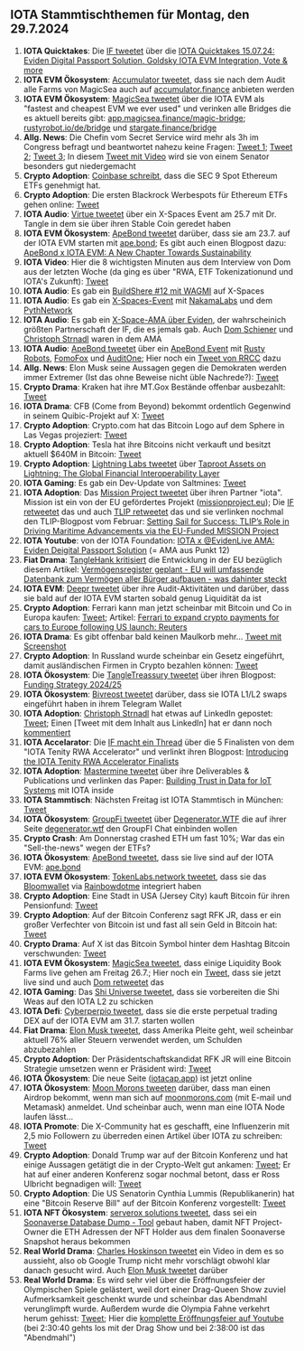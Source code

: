 ## IOTA Stammtischthemen für Montag, den 29.7.2024

1. **IOTA Quicktakes**: Die [IF tweetet](https://x.com/iota/status/1815315252206018973) über die [IOTA Quicktakes 15.07.24: Eviden Digital Passport Solution, Goldsky IOTA EVM Integration, Vote & more](https://x.com/iota/status/1815315252206018973)
2. **IOTA EVM Ökosystem**: [Accumulator tweetet](https://x.com/ACCU_DeFi/status/1815373040860930311), dass sie nach dem Audit alle Farms von MagicSea auch auf [accumulator.finance](https://www.accumulator.finance/) anbieten werden
3. **IOTA EVM Ökosystem**: [MagicSea tweetet](https://x.com/MagicSeaDEX/status/1815630315878068225) über die IOTA EVM  als "fastest and cheapest EVM we ever used" und verinken alle Bridges die es aktuell bereits gibt: [app.magicsea.finance/magic-bridge](https://app.magicsea.finance/magic-bridge); [rustyrobot.io/de/bridge](https://www.rustyrobot.io/de/bridge) und [stargate.finance/bridge](https://stargate.finance/bridge)
4. **Allg. News**: Die Chefin vom Secret Service wird mehr als 3h im Congress befragt und beantwortet nahezu keine Fragen: [Tweet 1](https://x.com/Motabhai012/status/1815452774047297638); [Tweet 2](https://x.com/MJTruthUltra/status/1815449408840102061); [Tweet 3](https://x.com/phi_ci/status/1815429265531248787); In diesem [Tweet mit Video](https://x.com/thevivafrei/status/1815456008933904614) wird sie von einem Senator besonders gut niedergemacht
5. **Crypto Adoption**: [Coinbase schreibt](https://x.com/coinbase/status/1815525645318778894), dass die SEC 9 Spot Ethereum ETFs genehmigt hat.
6. **Crypto Adoption**: Die ersten Blackrock Werbespots für Ethereum ETFs gehen online: [Tweet](https://x.com/RadarHits/status/1815674577726406748)
7. **IOTA Audio**: [Virtue tweetet](https://x.com/Virtue_Money/status/1815716483663581537) über ein X-Spaces Event am 25.7 mit Dr. Tangle in dem sie über ihren Stable Coin geredet haben
8. **IOTA EVM Ökosystem**: [ApeBond tweetet](https://x.com/ApeBond/status/1815737437995295036) darüber, dass sie am 23.7. auf der IOTA EVM starten mit [ape.bond](https://ape.bond/); Es gibt auch einen Blogpost dazu: [ApeBond x IOTA EVM: A New Chapter Towards Sustainability](https://apebond.medium.com/apebond-x-iota-evm-a-new-chapter-towards-sustainability-52efaefdb0a2)
9. **IOTA Video**: Hier die 8 wichtigsten Minuten aus dem Interview von Dom aus der letzten Woche (da ging es über "RWA, ETF Tokenizationund und IOTA's Zukunft): [Tweet](https://x.com/moonbaklava/status/1815443693861745006)
10. **IOTA Audio**: Es gab ein [BuildShere #12 mit WAGMI](https://x.com/iota/status/1814253864159166719) auf X-Spaces
11. **IOTA Audio**: Es gab ein [X-Spaces-Event](https://x.com/Nakama_Labs/status/1813923686140739743) mit [NakamaLabs](https://x.com/Nakama_Labs) und dem [PythNetwork](https://x.com/PythNetwork)
12. **IOTA Audio**: Es gab ein [X-Space-AMA über Eviden](https://x.com/iota/status/1815778229283664187), der wahrscheinich größten Partnerschaft der IF, die es jemals gab. Auch [Dom Schiener](https://x.com/DomSchiener) und [Christoph Strnadl](https://x.com/archimate) waren in dem AMA
13. **IOTA Audio**: [ApeBond tweetet](https://x.com/ApeBond/status/1815794010713108648) über ein [ApeBond Event](http://apebond.click/BwP-16) mit [Rusty Robots](https://x.com/RustyRobotCC), [FomoFox](https://x.com/FOMO_Fox) und [AuditOne](https://x.com/auditone_dao); Hier noch ein [Tweet von RRCC](https://x.com/RustyRobotCC/status/1816835036177486279) dazu
14. **Allg. News**: Elon Musk seine Aussagen gegen die Demokraten werden immer Extremer (Ist das ohne Beweise nicht üble Nachrede?): [Tweet](https://x.com/elonmusk/status/1815929451256979636)
15. **Crypto Drama**: Kraken hat ihre MT.Gox Bestände offenbar ausbezahlt: [Tweet](https://x.com/BitcoinNewsCom/status/1815886159907807586)
16. **IOTA Drama**: CFB (Come from Beyond) bekommt ordentlich Gegenwind in seinem Quibic-Projekt auf X: [Tweet](https://x.com/DesheShai/status/1815708997309149262)
17. **Crypto Adoption**: Crypto.com hat das Bitcoin Logo auf dem Sphere in Las Vegas projeziert: [Tweet](https://x.com/muneeb/status/1815767215624401379)
18. **Crypto Adoption**: Tesla hat ihre Bitcoins nicht verkauft und besitzt aktuell $640M in Bitcoin: [Tweet](https://x.com/BTC_Archive/status/1815850373032112156)
19. **Crypto Adoption**: [Lightning Labs tweetet](https://x.com/lightning/status/1815768786752164213) über [Taproot Assets on Lightning: The Global Financial Interoperability Layer](https://lightning.engineering/posts/2024-07-23-taproot-assets-LN/)
20. **IOTA Gaming**: Es gab ein Dev-Update von Saltmines: [Tweet](https://x.com/SaltminesRoy/status/1815781633628516442)
21. **IOTA Adoption**: Das [Mission Project tweetet](https://x.com/ProjectMission/status/1816029485302501848) über ihren Partner "iota". Mission ist ein von der EU gefördertes Projekt ([missionproject.eu](https://missionproject.eu/)); Die [IF retweetet](https://x.com/iota/status/1816057094732206319) das und auch [TLIP retweetet](https://x.com/TLIP_io/status/1816050875804098634) das und sie verlinken nochmal den TLIP-Blogpost vom Februar: [Setting Sail for Success: TLIP’s Role in Driving Maritime Advancements via the EU-Funded MISSION Project](https://medium.com/@tlip.io/setting-sail-for-success-tlips-role-in-driving-maritime-advancements-via-the-eu-funded-mission-269a4e1d8164)
22. **IOTA Youtube**: von der IOTA Foundation: [IOTA x @EvidenLive AMA: Eviden Deigital Passport Solution](https://www.youtube.com/watch?v=MWf1k8VSYPw) (= AMA aus Punkt 12)
23. **Fiat Drama**: [TangleHank kritisiert](https://x.com/TangleHank/status/1815980709841903848) die Entwicklung in der EU bezüglich diesem Artikel: [Vermögensregister geplant - EU will umfassende Datenbank zum Vermögen aller Bürger aufbauen - was dahinter steckt](https://www.focus.de/experts/vermoegensregister-geplant-eu-will-umfassende-datenbank-zum-vermoegen-aller-buerger-aufbauen-was-dahinter-steckt_id_260158959.html)
24. **IOTA EVM**: [Deepr tweetet](https://x.com/DeeprFinance/status/1815775284601278920) über ihre Audit-Aktivitäten und darüber, dass sie bald auf der IOTA EVM starten sobald genug Liquidität da ist
25. **Crypto Adoption**: Ferrari kann man jetzt scheinbar mit Bitcoin und Co in Europa kaufen: [Tweet](https://x.com/BTC_Archive/status/1816076213695262907); Artikel: [Ferrari to expand crypto payments for cars to Europe following US launch: Reuters](https://www.theblock.co/post/307173/ferrari-crypto-payments-europe)
26. **IOTA Drama**: Es gibt offenbar bald keinen Maulkorb mehr... [Tweet mit Screenshot](https://x.com/Vrom14286662/status/1816064173786222670)
27. **Crypto Adoption**: In Russland wurde scheinbar ein Gesetz eingeführt, damit ausländischen Firmen in Crypto bezahlen können: [Tweet](https://x.com/WealthMastery_/status/1816099437397049826)
28. **IOTA Ökosystem**: Die [TangleTreassury tweetet](https://x.com/TangleTreasury/status/1816416423255896193) über ihren Blogpost: [Funding Strategy 2024/25](https://medium.com/@tangletreasury_87751/funding-strategy-2024-25-1d99fdba4cba)
29. **IOTA Ökosystem**: [Bivreost tweetet](https://x.com/bivreost/status/1816170514328539565) darüber, dass sie IOTA L1/L2 swaps eingeführt haben in ihrem Telegram Wallet
30. **IOTA Adoption**: [Christoph Strnadl](https://x.com/archimate) hat etwas auf LinkedIn gepostet: [Tweet](https://x.com/flomeindl/status/1816160150740181185); Einen [Tweet mit dem Inhalt aus LinkedIn] hat er dann noch [kommentiert](https://x.com/archimate/status/1816502381217005682)
31. **IOTA Accelarator**: Die [IF macht ein Thread](https://x.com/iota/status/1816458385547485415) über die 5 Finalisten von dem "IOTA Tenity RWA Accelerator" und verlinkt ihren Blogpost: [Introducing the IOTA Tenity RWA Accelerator Finalists](https://blog.iota.org/iota-tenity-rwa-accelerator-finalists/)
32. **IOTA Adoption**: [Mastermine tweetet](https://x.com/MastermineEU/status/1816412755131281604) über ihre Deliverables & Publications[](https://www.mastermine-project.eu/deliverables-publications) und verlinken das Paper: [Building Trust in Data for IoT Systems](https://static1.squarespace.com/static/63c945c1b8f27c4ca1808f3f/t/660d245178f3812bc56ab09c/1712137299190/2403.02225.pdf) mit IOTA inside
33. **IOTA Stammtisch**: Nächsten Freitag ist IOTA Stammtisch in München: [Tweet](https://x.com/IotaMunchen/status/1816433338061664688)
34. **IOTA Ökosystem**: [GroupFi tweetet](https://x.com/groupfi_ai/status/1816467154000044124) über [Degenerator.WTF](https://x.com/degenerator_wtf) die auf ihrer Seite [degenerator.wtf](http://degenerator.wtf/) den GroupFI Chat einbinden wollen
35. **Crypto Crash**: Am Donnerstag crashed ETH um fast 10%; War das ein "Sell-the-news" wegen der ETFs?
36. **IOTA Ökosystem**: [ApeBond tweetet](https://x.com/ApeBond/status/1816486207347380525), dass sie live sind auf der IOTA EVM: [ape.bond](https://ape.bond/)
38. **IOTA EVM Ökosystem**: [TokenLabs.network tweetet](https://x.com/TokenLabsX/status/1816772227083186600), dass sie das [Bloomwallet](https://x.com/bloomwalletio) via [Rainbowdotme](https://x.com/rainbowdotme) integriert haben
39. **Crypto Adoption**: Eine Stadt in USA (Jersey City) kauft Bitcoin für ihren Pensionfund: [Tweet](https://x.com/RadarHits/status/1816536762493051110)
40. **Crypto Adoption**: Auf der Bitcoin Conferenz sagt RFK JR, dass er ein großer Verfechter von Bitcoin ist und fast all sein Geld in Bitcoin hat: [Tweet](https://x.com/MarioNawfal/status/1816693998402035726)
41. **Crypto Drama**: Auf X ist das Bitcoin Symbol hinter dem Hashtag Bitcoin verschwunden: [Tweet](https://x.com/WatcherGuru/status/1816683558716555285)
42. **IOTA EVM Ökosystem**: [MagicSea tweetet](https://x.com/MagicSeaDEX/status/1816495353492869482), dass einige Liquidity Book Farms live gehen am Freitag 26.7.; Hier noch ein [Tweet](https://x.com/MagicSeaDEX/status/1816809790166753530), dass sie jetzt live sind und auch [Dom retweetet](https://x.com/DomSchiener/status/1816862702876106870) das
43. **IOTA Gaming**: Das [Shi Universe tweetet](https://x.com/Shiuniverse/status/1816787480848355561), dass sie vorbereiten die Shi Weas auf den IOTA L2 zu schicken
44. **IOTA Defi**: [Cyberperpio tweetet](https://x.com/cyberperp/status/1816811694552756624), dass sie die erste perpetual trading DEX auf der IOTA EVM am 31.7. starten wollen
45. **Fiat Drama**: [Elon Musk tweetet](https://x.com/elonmusk/status/1816814086149005495), dass Amerika Pleite geht, weil scheinbar aktuell 76% aller Steuern verwendet werden, um Schulden abzubezahlen
46. **Crypto Adoption**: Der Präsidentschaftskandidat RFK JR will eine Bitcoin Strategie umsetzen wenn er Präsident wird: [Tweet](https://x.com/Holden_Culotta/status/1816954196949901547)
47. **IOTA Ökosystem**: Die neue Seite ([iotacap.app](https://www.iotacap.app/)) ist jetzt online
48. **IOTA Ökosystem**: [Moon Morons tweeten](https://x.com/MoonMorons/status/1663201057160286209) darüber, dass man einen Airdrop bekommt, wenn man sich auf [moonmorons.com](https://moonmorons.com/) (mit E-mail und Metamask) anmeldet. Und scheinbar auch, wenn man eine IOTA Node laufen lässt...
49. **IOTA Promote**: Die X-Community hat es geschafft, eine Influenzerin mit 2,5 mio Followern zu überreden einen Artikel über IOTA zu schreiben: [Tweet](https://x.com/ClarissaYorke/status/1817186452922405338)
50. **Crypto Adoption**: Donald Trump war auf der Bitcoin Konferenz und hat einige Aussagen getätigt die in der Crypto-Welt gut ankamen: [Tweet](https://x.com/WatcherGuru/status/1817304414807343407); Er hat auf einer anderen Konferenz sogar nochmal betont, dass er Ross Ulbricht begnadigen will: [Tweet](https://x.com/RealRossU/status/1817694204560314854)
51. **Crypto Adoption**: Die US Senatorin Cynthia Lummis (Republikanerin) hat eine "Bitcoin Reserve Bill" auf der Bitcoin Konferenz vorgestellt: [Tweet](https://x.com/CryptosR_Us/status/1817693472889229346)
52. **IOTA NFT Ökosystem**: [serverox solutions tweetet](https://x.com/servrox/status/1817825628818653552), dass sei ein [Soonaverse Database Dump - Tool](https://servrox.solutions/soonaverse) gebaut haben, damit NFT Project-Owner die ETH Adressen der NFT Holder aus dem finalen Soonaverse Snapshot heraus bekommen
53. **Real World Drama**: [Charles Hoskinson tweetet](https://x.com/IOHK_Charles/status/1817696041648488621) ein Video in dem es so aussieht, also ob Google Trump nicht mehr vorschlägt obwohl klar danach gesucht wird. Auch [Elon Musk tweetet](https://x.com/elonmusk/status/1817776350213685477) darüber
54. **Real World Drama**: Es wird sehr viel über die Eröffnungsfeier der Olympischen Spiele gelästert, weil dort einer Drag-Queen Show zuviel Aufmerksamkeit geschenkt wurde und scheinbar das Abendmahl verunglimpft wurde. Außerdem wurde die Olympia Fahne verkehrt herum gehisst: [Tweet](https://x.com/OttoKolonsz/status/1816957938319106113); Hier die [komplette Eröffnungsfeier auf Youtube](https://www.youtube.com/watch?v=CxWPCmksPqU) (bei 2:30:40 gehts los mit der Drag Show und bei 2:38:00 ist das "Abendmahl")
